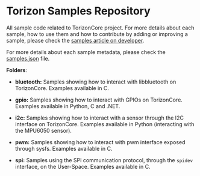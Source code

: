 # Torizon Samples Repository

All sample code related to TorizonCore project. For more details about each
sample, how to use them and how to contribute by adding or improving a 
sample, please check the [samples article on developer](https://developer.toradex.com/torizon/application-development/torizon-samples-repository).

For more details about each sample metadata, please check the [samples.json](samples.json) file.

**Folders**:

- **bluetooth:**
  Samples showing how to interact with libbluetooth on TorizonCore.
  Examples available in C.

- **gpio:**
  Samples showing how to interact with GPIOs on TorizonCore.
  Examples available in Python, C and .NET.

- **i2c:**
  Samples showing how to interact with a sensor through the I2C interface on TorizonCore.
  Examples available in Python (interacting with the MPU6050 sensor).

- **pwm:**
  Samples showing how to interact with pwm interface exposed through sysfs.
  Examples available in C.

- **spi:**
  Samples using the SPI communication protocol, through the 
`spidev` interface, on the User-Space.
  Examples available in C.
